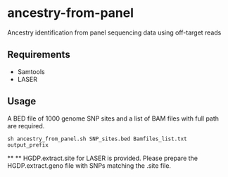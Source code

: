 # ancestry-from-panel
Ancestry identification from panel sequencing data using off-target reads
## Requirements
* Samtools
* LASER
## Usage 
A BED file of 1000 genome SNP sites and a list of BAM files with full path are required. 

```
sh ancestry_from_panel.sh SNP_sites.bed Bamfiles_list.txt output_prefix
```

** ** HGDP.extract.site for LASER is provided. Please prepare the HGDP.extract.geno file with SNPs matching the .site file.
